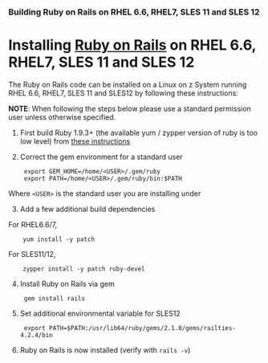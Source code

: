 ### Building Ruby on Rails on RHEL 6.6, RHEL7, SLES 11 and SLES 12

# Installing [Ruby on Rails](http://rubyonrails.org/) on RHEL 6.6, RHEL7, SLES 11 and SLES 12

The Ruby on Rails code can be installed on a Linux on z System running RHEL 6.6, RHEL7, SLES 11 and SLES12 by following these instructions:

**NOTE**: When following the steps below please use a standard
permission user unless otherwise specified.

1. First build Ruby 1.9.3+ (the available yum / zypper version of ruby is too low level) from [these instructions](https://github.com/linux-on-ibm-z/docs/wiki/Building-Ruby)

2. Correct the gem environment for a standard user

        export GEM_HOME=/home/<USER>/.gem/ruby
        export PATH=/home/<USER>/.gem/ruby/bin:$PATH
    
 Where `<USER>` is the standard user you are installing under

3. Add a few additional build dependencies
    
 For RHEL6.6/7,

        yum install -y patch
    
 For SLES11/12,

        zypper install -y patch ruby-devel

4. Install Ruby on Rails via gem

        gem install rails
    
5. Set additional environmental variable for SLES12

        export PATH=$PATH:/usr/lib64/ruby/gems/2.1.0/gems/railties-4.2.4/bin
    
6. Ruby on Rails is now installed (verify with `rails -v`)
